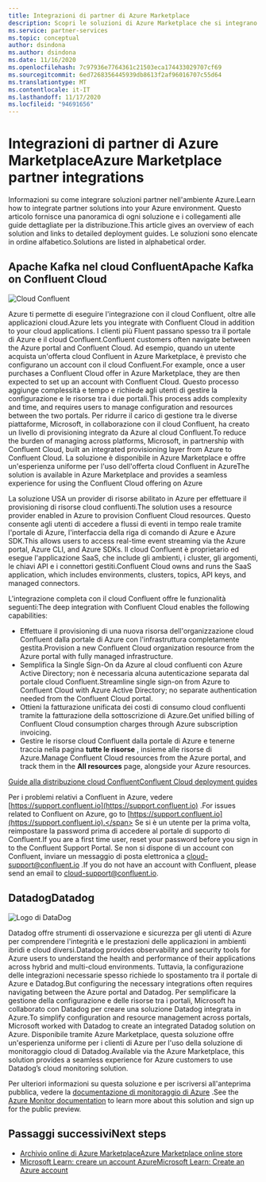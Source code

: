 ```yaml
---
title: Integrazioni di partner di Azure Marketplace
description: Scopri le soluzioni di Azure Marketplace che si integrano con l'ambiente Azure e Ottieni il collegamento alle guide di distribuzione dei partner Microsoft.
ms.service: partner-services
ms.topic: conceptual
author: dsindona
ms.author: dsindona
ms.date: 11/16/2020
ms.openlocfilehash: 7c97936e7764361c21503eca174433029707cf69
ms.sourcegitcommit: 6ed7268356445939db8613f2af96016707c55d64
ms.translationtype: MT
ms.contentlocale: it-IT
ms.lasthandoff: 11/17/2020
ms.locfileid: "94691656"
---
```

# <a name="azure-marketplace-partner-integrations"></a><span data-ttu-id="238f2-103">Integrazioni di partner di Azure Marketplace</span><span class="sxs-lookup"><span data-stu-id="238f2-103">Azure Marketplace partner integrations</span></span>

<span data-ttu-id="238f2-104">Informazioni su come integrare soluzioni partner nell'ambiente Azure.</span><span class="sxs-lookup"><span data-stu-id="238f2-104">Learn how to integrate partner solutions into your Azure environment.</span></span> <span data-ttu-id="238f2-105">Questo articolo fornisce una panoramica di ogni soluzione e i collegamenti alle guide dettagliate per la distribuzione.</span><span class="sxs-lookup"><span data-stu-id="238f2-105">This article gives an overview of each solution and links to detailed deployment guides.</span></span> <span data-ttu-id="238f2-106">Le soluzioni sono elencate in ordine alfabetico.</span><span class="sxs-lookup"><span data-stu-id="238f2-106">Solutions are listed in alphabetical order.</span></span> 

## <a name="apache-kafka-on-confluent-cloud"></a><span data-ttu-id="238f2-107">Apache Kafka nel cloud Confluent</span><span class="sxs-lookup"><span data-stu-id="238f2-107">Apache Kafka on Confluent Cloud</span></span>

![Cloud Confluent](./media/partners/confluent-cloud.png)

<span data-ttu-id="238f2-109">Azure ti permette di eseguire l'integrazione con il cloud Confluent, oltre alle applicazioni cloud.</span><span class="sxs-lookup"><span data-stu-id="238f2-109">Azure lets you integrate with Confluent Cloud in addition to your cloud applications.</span></span> <span data-ttu-id="238f2-110">I clienti più Fluent passano spesso tra il portale di Azure e il cloud Confluent.</span><span class="sxs-lookup"><span data-stu-id="238f2-110">Confluent customers often navigate between the Azure portal and Confluent Cloud.</span></span> <span data-ttu-id="238f2-111">Ad esempio, quando un utente acquista un'offerta cloud Confluent in Azure Marketplace, è previsto che configurano un account con il cloud Confluent.</span><span class="sxs-lookup"><span data-stu-id="238f2-111">For example, once a user purchases a Confluent Cloud offer in Azure Marketplace, they are then expected to set up an account with Confluent Cloud.</span></span> <span data-ttu-id="238f2-112">Questo processo aggiunge complessità e tempo e richiede agli utenti di gestire la configurazione e le risorse tra i due portali.</span><span class="sxs-lookup"><span data-stu-id="238f2-112">This process adds complexity and time, and requires users to manage configuration and resources between the two portals.</span></span> <span data-ttu-id="238f2-113">Per ridurre il carico di gestione tra le diverse piattaforme, Microsoft, in collaborazione con il cloud Confluent, ha creato un livello di provisioning integrato da Azure al cloud Confluent.</span><span class="sxs-lookup"><span data-stu-id="238f2-113">To reduce the burden of managing across platforms, Microsoft, in partnership with Confluent Cloud, built an integrated provisioning layer from Azure to Confluent Cloud.</span></span> <span data-ttu-id="238f2-114">La soluzione è disponibile in Azure Marketplace e offre un'esperienza uniforme per l'uso dell'offerta cloud Confluent in Azure</span><span class="sxs-lookup"><span data-stu-id="238f2-114">The solution is available in Azure Marketplace and  provides a seamless experience for using the Confluent Cloud offering on Azure</span></span>

<span data-ttu-id="238f2-115">La soluzione USA un provider di risorse abilitato in Azure per effettuare il provisioning di risorse cloud confluenti.</span><span class="sxs-lookup"><span data-stu-id="238f2-115">The solution uses a resource provider enabled in Azure to provision Confluent Cloud resources.</span></span> <span data-ttu-id="238f2-116">Questo consente agli utenti di accedere a flussi di eventi in tempo reale tramite l'portale di Azure, l'interfaccia della riga di comando di Azure e Azure SDK.</span><span class="sxs-lookup"><span data-stu-id="238f2-116">This allows users to access real-time event streaming via the Azure portal, Azure CLI, and Azure SDKs.</span></span> <span data-ttu-id="238f2-117">Il cloud Confluent è proprietario ed esegue l'applicazione SaaS, che include gli ambienti, i cluster, gli argomenti, le chiavi API e i connettori gestiti.</span><span class="sxs-lookup"><span data-stu-id="238f2-117">Confluent Cloud owns and runs the SaaS application, which includes environments, clusters, topics, API keys, and managed connectors.</span></span>

<span data-ttu-id="238f2-118">L'integrazione completa con il cloud Confluent offre le funzionalità seguenti:</span><span class="sxs-lookup"><span data-stu-id="238f2-118">The deep integration with Confluent Cloud enables the following capabilities:</span></span>

- <span data-ttu-id="238f2-119">Effettuare il provisioning di una nuova risorsa dell'organizzazione cloud Confluent dalla portale di Azure con l'infrastruttura completamente gestita.</span><span class="sxs-lookup"><span data-stu-id="238f2-119">Provision a new Confluent Cloud organization resource from the Azure portal with fully managed infrastructure.</span></span>
- <span data-ttu-id="238f2-120">Semplifica la Single Sign-On da Azure al cloud confluenti con Azure Active Directory; non è necessaria alcuna autenticazione separata dal portale cloud Confluent.</span><span class="sxs-lookup"><span data-stu-id="238f2-120">Streamline single sign-on from Azure to Confluent Cloud with Azure Active Directory; no separate authentication needed from the Confluent Cloud portal.</span></span>
- <span data-ttu-id="238f2-121">Ottieni la fatturazione unificata dei costi di consumo cloud confluenti tramite la fatturazione della sottoscrizione di Azure.</span><span class="sxs-lookup"><span data-stu-id="238f2-121">Get unified billing of Confluent Cloud consumption charges through Azure subscription invoicing.</span></span>
- <span data-ttu-id="238f2-122">Gestire le risorse cloud Confluent dalla portale di Azure e tenerne traccia nella pagina **tutte le risorse** , insieme alle risorse di Azure.</span><span class="sxs-lookup"><span data-stu-id="238f2-122">Manage Confluent Cloud resources from the Azure portal, and track them in the **All resources** page, alongside your Azure resources.</span></span>

[<span data-ttu-id="238f2-123">Guide alla distribuzione cloud Confluent</span><span class="sxs-lookup"><span data-stu-id="238f2-123">Confluent Cloud deployment guides</span></span>](https://docs.confluent.io/current/cloud/marketplace/index.html)

<span data-ttu-id="238f2-124">Per i problemi relativi a Confluent in Azure, vedere [https://support.confluent.io](https://support.confluent.io) .</span><span class="sxs-lookup"><span data-stu-id="238f2-124">For issues related to Confluent on Azure, go to [https://support.confluent.io](https://support.confluent.io).</span></span> <span data-ttu-id="238f2-125">Se si è un utente per la prima volta, reimpostare la password prima di accedere al portale di supporto di Confluent.</span><span class="sxs-lookup"><span data-stu-id="238f2-125">If you are a first time user, reset your password before you sign in to the Confluent Support Portal.</span></span> <span data-ttu-id="238f2-126">Se non si dispone di un account con Confluent, inviare un messaggio di posta elettronica a [cloud-support@confluent.io](mailto:cloud-support@confluent.io) .</span><span class="sxs-lookup"><span data-stu-id="238f2-126">If you do not have an account with Confluent, please send an email to [cloud-support@confluent.io](mailto:cloud-support@confluent.io).</span></span>

## <a name="datadog"></a><span data-ttu-id="238f2-127">Datadog</span><span class="sxs-lookup"><span data-stu-id="238f2-127">Datadog</span></span>

![Logo di DataDog](./media/partners/datadog.png)

<span data-ttu-id="238f2-129">Datadog offre strumenti di osservazione e sicurezza per gli utenti di Azure per comprendere l'integrità e le prestazioni delle applicazioni in ambienti ibridi e cloud diversi.</span><span class="sxs-lookup"><span data-stu-id="238f2-129">Datadog provides observability and security tools for Azure users to understand the health and performance of their applications across hybrid and multi-cloud environments.</span></span> <span data-ttu-id="238f2-130">Tuttavia, la configurazione delle integrazioni necessarie spesso richiede lo spostamento tra il portale di Azure e Datadog.</span><span class="sxs-lookup"><span data-stu-id="238f2-130">But configuring the necessary integrations often requires navigating between the Azure portal and Datadog.</span></span> <span data-ttu-id="238f2-131">Per semplificare la gestione della configurazione e delle risorse tra i portali, Microsoft ha collaborato con Datadog per creare una soluzione Datadog integrata in Azure.</span><span class="sxs-lookup"><span data-stu-id="238f2-131">To simplify configuration and resource management across portals, Microsoft worked with Datadog to create an integrated Datadog solution on Azure.</span></span> <span data-ttu-id="238f2-132">Disponibile tramite Azure Marketplace, questa soluzione offre un'esperienza uniforme per i clienti di Azure per l'uso della soluzione di monitoraggio cloud di Datadog.</span><span class="sxs-lookup"><span data-stu-id="238f2-132">Available via the Azure Marketplace, this solution provides a seamless experience for Azure customers to use Datadog’s cloud monitoring solution.</span></span>

<span data-ttu-id="238f2-133">Per ulteriori informazioni su questa soluzione e per iscriversi all'anteprima pubblica, vedere la [documentazione di monitoraggio di Azure](/azure/azure-monitor/platform/partners#datadog) .</span><span class="sxs-lookup"><span data-stu-id="238f2-133">See the [Azure Monitor documentation](/azure/azure-monitor/platform/partners#datadog) to learn more about this solution and sign up for the public preview.</span></span>

## <a name="next-steps"></a><span data-ttu-id="238f2-134">Passaggi successivi</span><span class="sxs-lookup"><span data-stu-id="238f2-134">Next steps</span></span>

- [<span data-ttu-id="238f2-135">Archivio online di Azure Marketplace</span><span class="sxs-lookup"><span data-stu-id="238f2-135">Azure Marketplace online store</span></span>](https://azure.microsoft.com/marketplace/)
- [<span data-ttu-id="238f2-136">Microsoft Learn: creare un account Azure</span><span class="sxs-lookup"><span data-stu-id="238f2-136">Microsoft Learn: Create an Azure account</span></span>](/learn/modules/create-an-azure-account/)
